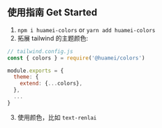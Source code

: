 ## 使用指南 Get Started

1. `npm i huamei-colors` or `yarn add huamei-colors`
2. 拓展 tailwind 的主题颜色:
```js
// tailwind.config.js
const { colors } = require('@huamei/colors')

module.exports = {
  theme: {
    extend: {...colors},
  },
  ...
}
```
3. 使用颜色，比如 `text-renlai`

